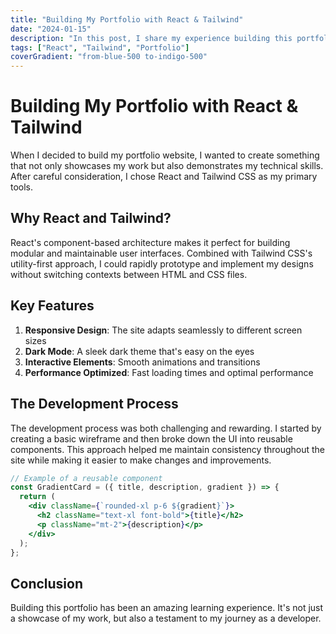 ```yaml
---
title: "Building My Portfolio with React & Tailwind"
date: "2024-01-15"
description: "In this post, I share my experience building this portfolio website using React and Tailwind CSS. Learn about the design decisions, component structure, and challenges faced during development."
tags: ["React", "Tailwind", "Portfolio"]
coverGradient: "from-blue-500 to-indigo-500"
---
```


# Building My Portfolio with React & Tailwind

When I decided to build my portfolio website, I wanted to create something that not only showcases my work but also demonstrates my technical skills. After careful consideration, I chose React and Tailwind CSS as my primary tools.

## Why React and Tailwind?

React's component-based architecture makes it perfect for building modular and maintainable user interfaces. Combined with Tailwind CSS's utility-first approach, I could rapidly prototype and implement my designs without switching contexts between HTML and CSS files.

## Key Features

1. **Responsive Design**: The site adapts seamlessly to different screen sizes
2. **Dark Mode**: A sleek dark theme that's easy on the eyes
3. **Interactive Elements**: Smooth animations and transitions
4. **Performance Optimized**: Fast loading times and optimal performance

## The Development Process

The development process was both challenging and rewarding. I started by creating a basic wireframe and then broke down the UI into reusable components. This approach helped me maintain consistency throughout the site while making it easier to make changes and improvements.

```jsx
// Example of a reusable component
const GradientCard = ({ title, description, gradient }) => {
  return (
    <div className={`rounded-xl p-6 ${gradient}`}>
      <h2 className="text-xl font-bold">{title}</h2>
      <p className="mt-2">{description}</p>
    </div>
  );
};
```

## Conclusion

Building this portfolio has been an amazing learning experience. It's not just a showcase of my work, but also a testament to my journey as a developer.
